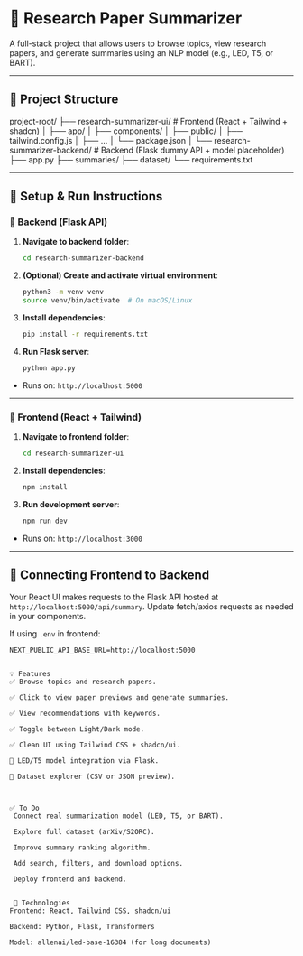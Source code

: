 # 🧠 Research Paper Summarizer

A full-stack project that allows users to browse topics, view research papers, and generate summaries using an NLP model (e.g., LED, T5, or BART).

---

## 📁 Project Structure

project-root/
├── research-summarizer-ui/         # Frontend (React + Tailwind + shadcn)
│   ├── app/
│   ├── components/
│   ├── public/
│   ├── tailwind.config.js
│   ├── ...
│   └── package.json
│
└── research-summarizer-backend/    # Backend (Flask dummy API + model placeholder)
    ├── app.py
    ├── summaries/
    ├── dataset/
    └── requirements.txt


---

## 🚀 Setup & Run Instructions

### 🔧 Backend (Flask API)

1. **Navigate to backend folder**:
    ```bash
    cd research-summarizer-backend
    ```

2. **(Optional) Create and activate virtual environment**:
    ```bash
    python3 -m venv venv
    source venv/bin/activate  # On macOS/Linux
    ```

3. **Install dependencies**:
    ```bash
    pip install -r requirements.txt
    ```

4. **Run Flask server**:
    ```bash
    python app.py
    ```

- Runs on: `http://localhost:5000`

---

### 🎨 Frontend (React + Tailwind)

1. **Navigate to frontend folder**:
    ```bash
    cd research-summarizer-ui
    ```

2. **Install dependencies**:
    ```bash
    npm install
    ```

3. **Run development server**:
    ```bash
    npm run dev
    ```

- Runs on: `http://localhost:3000`

---

## 🔗 Connecting Frontend to Backend

Your React UI makes requests to the Flask API hosted at `http://localhost:5000/api/summary`. Update fetch/axios requests as needed in your components.

If using `.env` in frontend:
```env
NEXT_PUBLIC_API_BASE_URL=http://localhost:5000


💡 Features
✅ Browse topics and research papers.

✅ Click to view paper previews and generate summaries.

✅ View recommendations with keywords.

✅ Toggle between Light/Dark mode.

✅ Clean UI using Tailwind CSS + shadcn/ui.

🚧 LED/T5 model integration via Flask.

🚧 Dataset explorer (CSV or JSON preview).



✅ To Do
 Connect real summarization model (LED, T5, or BART).

 Explore full dataset (arXiv/S2ORC).

 Improve summary ranking algorithm.

 Add search, filters, and download options.

 Deploy frontend and backend.


 🧠 Technologies
Frontend: React, Tailwind CSS, shadcn/ui

Backend: Python, Flask, Transformers

Model: allenai/led-base-16384 (for long documents)
